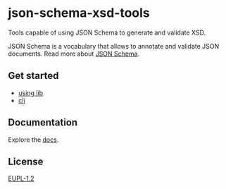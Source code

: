# json-schema-xsd-tools

Tools capable of using JSON Schema to generate and validate XSD.

JSON Schema is a vocabulary that allows to annotate and validate JSON documents.
Read more about [JSON Schema](https://json-schema.org/).

## Get started

- [using lib](core/README.md)
- [cli](cli/README.md)

## Documentation

Explore the [docs](https://bratislava.github.io/json-schema-xsd-tools/).

## License

[EUPL-1.2](https://github.com/bratislava/json-schema-xsd-tools/blob/master/LICENSE.md)

